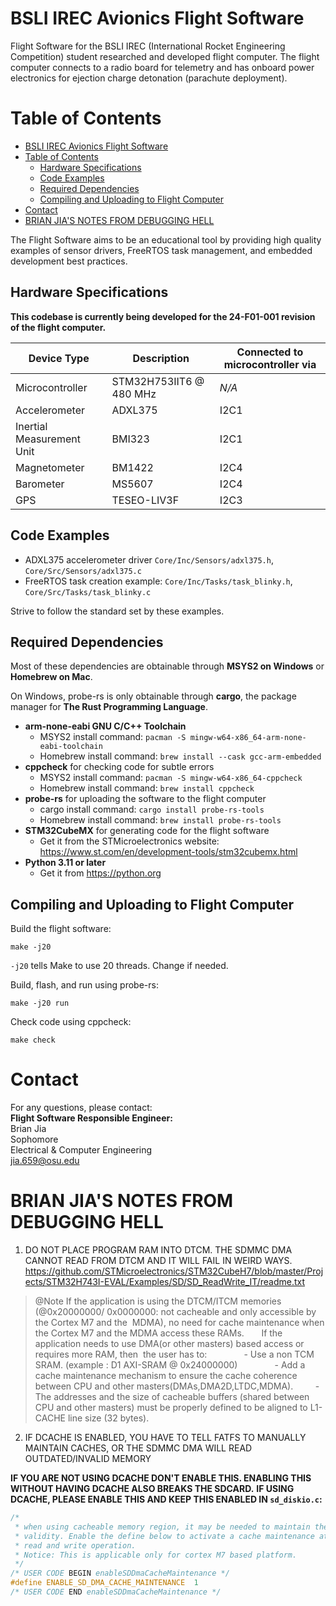 # BSLI IREC Avionics Flight Software

Flight Software for the BSLI IREC (International Rocket Engineering Competition) student researched and developed flight computer.
The flight computer connects to a radio board for telemetry and has onboard power electronics for ejection charge detonation (parachute deployment). 

# Table of Contents

- [BSLI IREC Avionics Flight Software](#bsli-irec-avionics-flight-software)
- [Table of Contents](#table-of-contents)
  - [Hardware Specifications](#hardware-specifications)
  - [Code Examples](#code-examples)
  - [Required Dependencies](#required-dependencies)
  - [Compiling and Uploading to Flight Computer](#compiling-and-uploading-to-flight-computer)
- [Contact](#contact)
- [BRIAN JIA'S NOTES FROM DEBUGGING HELL](#brian-jias-notes-from-debugging-hell)

The Flight Software aims to be an educational tool by providing high quality examples of sensor drivers, FreeRTOS task management, and embedded development best practices.

## Hardware Specifications
**This codebase is currently being developed for the 24-F01-001 revision of the flight computer.** 

| Device Type               | Description             | Connected to microcontroller via |
| ------------------------- | ----------------------- | -------------------------------- |
| Microcontroller           | STM32H753IIT6 @ 480 MHz | *N/A*                            |
| Accelerometer             | ADXL375                 | I2C1                             |
| Inertial Measurement Unit | BMI323                  | I2C1                             |
| Magnetometer              | BM1422                  | I2C4                             |
| Barometer                 | MS5607                  | I2C4                             |
| GPS                       | TESEO-LIV3F             | I2C3                             |

## Code Examples
* ADXL375 accelerometer driver `Core/Inc/Sensors/adxl375.h`, `Core/Src/Sensors/adxl375.c`
* FreeRTOS task creation example: `Core/Inc/Tasks/task_blinky.h`, `Core/Src/Tasks/task_blinky.c`
  
Strive to follow the standard set by these examples.

## Required Dependencies

Most of these dependencies are obtainable through **MSYS2 on Windows** or **Homebrew on Mac**.

On Windows, probe-rs is only obtainable through **cargo**, the package manager for **The Rust Programming Language**.

- **arm-none-eabi GNU C/C++ Toolchain** 
  - MSYS2 install command: `pacman -S mingw-w64-x86_64-arm-none-eabi-toolchain`
  - Homebrew install command: `brew install --cask gcc-arm-embedded`
- **cppcheck** for checking code for subtle errors
  - MSYS2 install command: `pacman -S mingw-w64-x86_64-cppcheck`
  - Homebrew install command: `brew install cppcheck`
- **probe-rs** for uploading the software to the flight computer
  - cargo install command: `cargo install probe-rs-tools`
  - Homebrew install command: `brew install probe-rs-tools`
- **STM32CubeMX** for generating code for the flight software
  - Get it from the STMicroelectronics website: https://www.st.com/en/development-tools/stm32cubemx.html
- **Python 3.11 or later**
  - Get it from https://python.org 

## Compiling and Uploading to Flight Computer

Build the flight software:
```
make -j20
```

`-j20` tells Make to use 20 threads. Change if needed.

Build, flash, and run using probe-rs:
```
make -j20 run
```

Check code using cppcheck:
```
make check
```

# Contact

For any questions, please contact:  
**Flight Software Responsible Engineer:**  
Brian Jia  
Sophomore  
Electrical & Computer Engineering  
jia.659@osu.edu   

# BRIAN JIA'S NOTES FROM DEBUGGING HELL

1. DO NOT PLACE PROGRAM RAM INTO DTCM. THE SDMMC DMA CANNOT READ FROM DTCM AND IT WILL FAIL IN WEIRD WAYS.  
https://github.com/STMicroelectronics/STM32CubeH7/blob/master/Projects/STM32H743I-EVAL/Examples/SD/SD_ReadWrite_IT/readme.txt

> @Note If the  application is using the DTCM/ITCM memories (@0x20000000/ 0x0000000: not cacheable and only accessible
      by the Cortex M7 and the  MDMA), no need for cache maintenance when the Cortex M7 and the MDMA access these RAMs.
      If the application needs to use DMA(or other masters) based access or requires more RAM, then  the user has to:
              - Use a non TCM SRAM. (example : D1 AXI-SRAM @ 0x24000000)
              - Add a cache maintenance mechanism to ensure the cache coherence between CPU and other masters(DMAs,DMA2D,LTDC,MDMA).
              - The addresses and the size of cacheable buffers (shared between CPU and other masters)
                must be	properly defined to be aligned to L1-CACHE line size (32 bytes). 

2. IF DCACHE IS ENABLED, YOU HAVE TO TELL FATFS TO MANUALLY MAINTAIN CACHES, OR THE SDMMC DMA WILL READ OUTDATED/INVALID MEMORY

**IF YOU ARE NOT USING DCACHE DON'T ENABLE THIS. ENABLING THIS WITHOUT HAVING DCACHE ALSO BREAKS THE SDCARD.**
**IF USING DCACHE, PLEASE ENABLE THIS AND KEEP THIS ENABLED IN `sd_diskio.c`:**
```c
/*
 * when using cacheable memory region, it may be needed to maintain the cache
 * validity. Enable the define below to activate a cache maintenance at each
 * read and write operation.
 * Notice: This is applicable only for cortex M7 based platform.
 */
/* USER CODE BEGIN enableSDDmaCacheMaintenance */
#define ENABLE_SD_DMA_CACHE_MAINTENANCE  1
/* USER CODE END enableSDDmaCacheMaintenance */
```